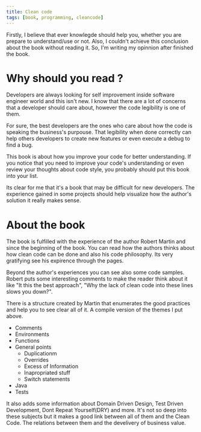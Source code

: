 ```yaml
---
title: Clean code
tags: [book, programming, cleancode]
---
```


Firstly, I believe that ever knowlegde should help you, whether you are prepare to understand/use or not. Also, I couldn't achieve this conclusion about the book without reading it. So, I'm writing my opinnion after finished the book.

# Why should you read ?

Developers are always looking for self improvement inside software engineer world and this isn't new. I know that there are a lot of concerns that a developer should care about, however the code legibility is one of them. 

For sure, the best developers are the ones who care about how the code is speaking the business's purpouse. That legibility when done correctly can help others developers to create new features or even execute a debug to find a bug.

This book is about how you improve your code for better understanding. If you notice that you need to improve your code's understanding or even review your thoughts about code style, you probably should put this book into your list.

Its clear for me that it's a book that may be difficult for new developers. The experience gained in some projects should help visualize how the author's solution it really makes sense.

# About the book

The book is fulfilled with the experience of the author Robert Martin and since the beginning of the book. You can read how the authors thinks about how clean code can be done and also his code philosophy. 
Its very gratifying see his expirence through the pages.

Beyond the author's experiences you can see also some code samples. Robert puts some interesting comments to make the reader think about it like "It this the best approach", "Why the lack of clean code into these lines slows you down?".

There is a structure created by Martin that enumerates the good practices and help you to see clear all of it. A compile version of the themes I put above.

* Comments
* Environments
* Functions
* General points
    - Duplicationm
    - Overrides
    - Excess of Information
    - Inapropriated stuff
    - Switch statements
* Java
* Tests

It also adds some information about Domain Driven Design, Test Driven Development, Dont Repeat Yourself(DRY) and more. It's not so deep into these subjects but it makes a good link between all of them and the Clean Code. The relations between them and the develivery of business value.
